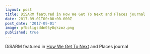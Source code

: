 ```yaml
---
layout: post
title: DiSARM featured in How We Get To Next and Places journal
date: 2017-09-01T00:00:00.000Z
post_date: '2017-09-01'
image: pfbcligsddn05y8qkzoz.png
published: true
---
```


DiSARM featured in [How We Get To Next](https://howwegettonext.com/the-machine-and-the-mosquito-29205f61e811) and Places journal
